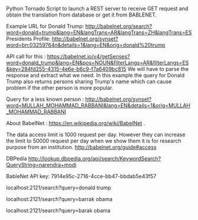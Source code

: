 Python Tornado Script to launch a REST server to receive GET request and obtain the translation from database or get it from BABLENET.


Example URL for Donald Trump: 
http://babelnet.org/search?word=donald+trump&lang=EN&langTrans=AR&langTrans=ZH&langTrans=ES 
Presidents Profile: http://babelnet.org/synset?word=bn:03259764n&details=1&lang=EN&orig=donald%20trump  

API call for this : https://babelnet.io/v4/getSenses?word=donald_trump&lang=EN&pos=NOUN&filterLangs=AR&filterLangs=ES&key=284fd255-4315-4e6e-b6c9-f7a6409bc815 
We will have to parse the response and extract what we need.
In this example the query for Donald Trump also returns persons sharing Trump's name which can cause problem if the other person is more popular. 

Query for a less known person : http://babelnet.org/synset?word=MULLAH_MOHAMMAD_RABBANI&lang=EN&details=1&orig=MULLAH_MOHAMMAD_RABBANI  

About BabelNet : https://en.wikipedia.org/wiki/BabelNet  .

The data access limit is 1000 request per day. However they can increase the limit to 50000 request per day when we show them it is for research purpose from an institution.
http://babelnet.org/guide#access 


DBPedia
http://lookup.dbpedia.org/api/search/KeywordSearch?QueryString=narendra+modi

BableNet
API key: 7914e95c-2716-4cce-bb47-bbdab5e43f57

localhost:2121/search?query=donald trump

localhost:2121/search?query=barrak obama

localhost:2121/search?query=barak obama